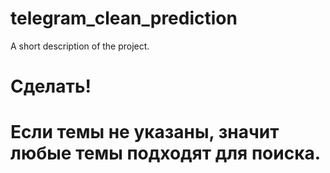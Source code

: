 # telegram_clean_prediction
A short description of the project.


# Сделать!
# Если темы не указаны, значит любые темы подходят для поиска.
